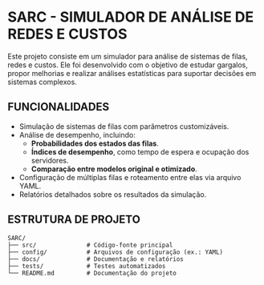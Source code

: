 # SARC - SIMULADOR DE ANÁLISE DE REDES E CUSTOS

Este projeto consiste em um simulador para análise de sistemas de filas, redes e custos. Ele foi desenvolvido com o objetivo de estudar gargalos, propor melhorias e realizar análises estatísticas para suportar decisões em sistemas complexos.

## FUNCIONALIDADES

- Simulação de sistemas de filas com parâmetros customizáveis.
- Análise de desempenho, incluindo:
  - **Probabilidades dos estados das filas**.
  - **Índices de desempenho**, como tempo de espera e ocupação dos servidores.
  - **Comparação entre modelos original e otimizado**.
- Configuração de múltiplas filas e roteamento entre elas via arquivo YAML.
- Relatórios detalhados sobre os resultados da simulação.

## ESTRUTURA DE PROJETO

```plaintext
SARC/
├── src/              # Código-fonte principal
├── config/           # Arquivos de configuração (ex.: YAML)
├── docs/             # Documentação e relatórios
├── tests/            # Testes automatizados
└── README.md         # Documentação do projeto
